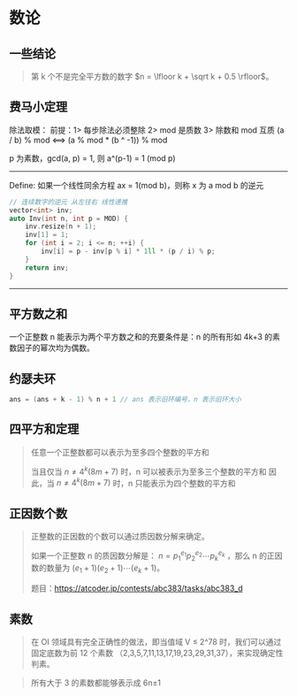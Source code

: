 # 数论


## 一些结论

> 第 k 个不是完全平方数的数字  $n = \lfloor k + \sqrt k + 0.5 \rfloor$。
> 


## 费马小定理

除法取模：
前提：1> 每步除法必须整除  2> mod 是质数  3> 除数和 mod 互质
        (a / b) % mod  <==> (a % mod * (b ^ -1)) % mod

p 为素数，gcd(a, p) = 1, 则 a^(p-1) = 1 (mod p)

-----------------------------------------------------------------------------------------------
Define: 如果一个线性同余方程 ax = 1(mod b)，则称 x 为 a mod b 的逆元

```cpp []
// 连续数字的逆元 从左往右 线性递推
vector<int> inv;
auto Inv(int n, int p = MOD) {
    inv.resize(n + 1);
    inv[1] = 1;
    for (int i = 2; i <= n; ++i) {
        inv[i] = p - inv[p % i] * 1ll * (p / i) % p;
    }
    return inv;
}
```
-----------------------------------------------------------------------------------------------


## 平方数之和

一个正整数 n 能表示为两个平方数之和的充要条件是：n 的所有形如 4k+3 的素数因子的幂次均为偶数。


## 约瑟夫环

```cpp []
ans = (ans + k - 1) % n + 1 // ans 表示旧环编号，n 表示旧环大小
```


## 四平方和定理
> 任意一个正整数都可以表示为至多四个整数的平方和
>
> 当且仅当 $n \ne 4^k(8m+7)$ 时，n 可以被表示为至多三个整数的平方和
> 因此，当 $n \ne 4^k(8m+7)$ 时，n 只能表示为四个整数的平方和


## 正因数个数

> 正整数的正因数的个数可以通过质因数分解来确定。
> 
> 如果一个正整数 n 的质因数分解是： $n={p_1}^{e_1}{p_2}^{e_2}\cdots{p_k}^{e_k}$ ，那么 n 的正因数的数量为  $(e_1+1)(e_2+1)\cdots(e_k+1)$。
>
> 题目：https://atcoder.jp/contests/abc383/tasks/abc383_d


## 素数

> 在 OI 领域具有完全正确性的做法，即当值域 V ≤ 2^78 时，我们可以通过固定底数为前 12 个素数 （2,3,5,7,11,13,17,19,23,29,31,37），来实现确定性判素。

> 所有大于 3 的素数都能够表示成 6n±1

